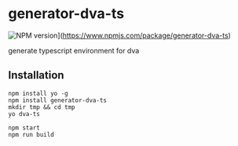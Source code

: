 # generator-dva-ts

![NPM version](https://img.shields.io/npm/v/generator-dva-ts.svg?style=flat)](https://www.npmjs.com/package/generator-dva-ts)


generate typescript environment for dva

## Installation

``` shell
npm install yo -g
npm install generator-dva-ts
mkdir tmp && cd tmp
yo dva-ts

npm start
npm run build
```